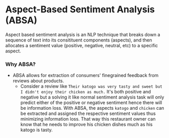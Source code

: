 # Aspect-Based Sentiment Analysis (ABSA)

Aspect based sentiment analysis is an NLP technique that breaks down a sequence of text into its consitituent components (aspects), and then allocates a sentiment value (positive, negative, neutral, etc) to a specific aspect.

### Why ABSA?

* ABSA allows for extraction of consumers' finegrained feedback from reviews about products.
    * Consider a review like `Their katogo was very tasty and sweet but I didn't enjoy their chicken as much.` It's both positive and negative but a solving it like normal sentiment analysis task will only predict either of the positive or negative sentiment hence there will be information loss.
    With ABSA, the aspects `katogo` and `chicken` can be extracted and assigned the respective sentiment values thus minimizing information loss. That way this restaurant owner can know that he needs to improve his chicken dishes much as his katogo is tasty.

